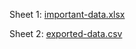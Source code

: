 
Sheet 1: [important-data.xlsx](https://github.com/Namangoel1904/Being-Notified/blob/8cb7f1275e4866063d9bc610c4049cc9cfbbf495/important-data.xlsx)

Sheet 2: [exported-data.csv](https://github.com/Namangoel1904/Being-Notified/blob/79f67fbcf5a1a6e87d42ed377b98b5dd54648a6a/exported-data.csv)
